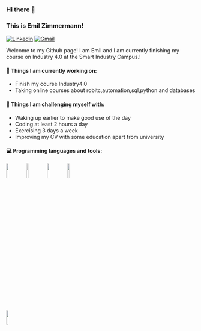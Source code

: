 
### Hi there 👋 
### This is Emil Zimmermann!


[![Linkedin](https://img.shields.io/badge/-LinkedIn-blue?style=flat&logo=Linkedin&logoColor=white)](https://www.linkedin.com/in/emil-zimmermann-986251224/)
[![Gmail](https://img.shields.io/badge/-Gmail-c14438?style=flat&logo=Gmail&logoColor=white)](mailto:Emil.Zimmermann1990@gmail.com)

Welcome to my Github page! I am Emil and I am currently finishing my course on Industry 4.0 at the Smart Industry Campus.!  




#### 🌱 Things I am currently working on: 
- Finish my course Industry4.0
- Taking online courses about robitc,automation,sql,python and databases 


#### :muscle: Things I am challenging myself with:
- Waking up earlier to make good use of the day
- Coding at least 2 hours a day
- Exercising 3 days a week
- Improving my CV with some education apart from university

#### :computer: Programming languages and tools: 
<p>


<code><img width="10%" src="https://www.vectorlogo.zone/logos/python/python-ar21.svg"></code>
<code><img width="10%" src="https://www.vectorlogo.zone/logos/mysql/mysql-ar21.svg"></code>
<code><img width="10%" src="https://upload.wikimedia.org/wikipedia/commons/4/4f/Csharp_Logo.png"></code>
<code><img width="10%" src="https://www.vectorlogo.zone/logos/mongodb/mongodb-ar21.svg"></code>
<br />
<code><img width="10%" src="https://www.vectorlogo.zone/logos/git-scm/git-scm-ar21.svg"></code>
</p>

